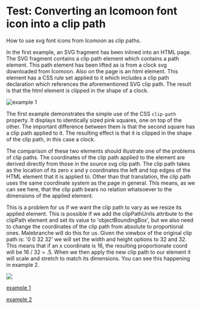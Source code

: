 # Test: Converting an Icomoon font icon into a clip path

How to use svg font icons from Icomoon as clip paths.

In the first example, an SVG fragment has been inlined into an HTML page. The SVG fragment contains a clip path element which contains a path element. This path element has been lifted as is from a clock svg downloaded from Icomoon. Also on the page is an html element. This element has a CSS rule set applied to it which includes a clip path declaration which references the aforementioned SVG clip path. The result is that the html element is clipped in the shape of a clock.

![example 1](https://richardinho.github.io/malebranche-tests/test2/images/example-1.png)

The first example demonstrates the simple use of the CSS `clip-path` property.
It displays to identically sized pink squares, one on top of the other.
The important difference between them is that the second square has a clip path applied to it. The resulting effect is that it is clipped in the shape of the clip path, in this case a clock.

The comparison of these two elements should illustrate one of the problems of clip paths. The coordinates of the clip path applied to the element are derived directly from those in the source svg clip path. The clip path takes as the location of its zero x and y coordinates the left and top edges of the HTML element that it is applied to. Other than that translation, the clip path uses the same coordinate system as the page in general. This means, as we can see here, that the clip path bears no relation whatsoever to the dimensions of the applied element.

This is a problem for us if we want the clip path to vary as we resize its applied element.
This is possible if we add the clipPathUnits attribute to the clipPath element and set its value to 'objectBoundingBox', but we also need to change the coordinates of the clip path from absolute to proportional ones. Malebranche will do this for us. Given the viewbox of the original clip path is: '0 0 32 32' we will set the width and height options to 32 and 32.
This means that if an x coordinate is 16, the resulting proportionate coord will be 16 / 32 = .5.
When we then apply the new clip path to our element it will scale and stretch to match its dimensions.
You can see this happening in example 2.

![](https://richardinho.github.io/malebranche-tests/test2/images/example-1.png)


[example 1](https://richardinho.github.io/malebranche-tests/test2/)

[example 2](https://richardinho.github.io/malebranche-tests/test2/index2.html)
